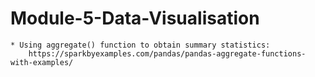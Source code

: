 # Module-5-Data-Visualisation

    * Using aggregate() function to obtain summary statistics:
        https://sparkbyexamples.com/pandas/pandas-aggregate-functions-with-examples/
